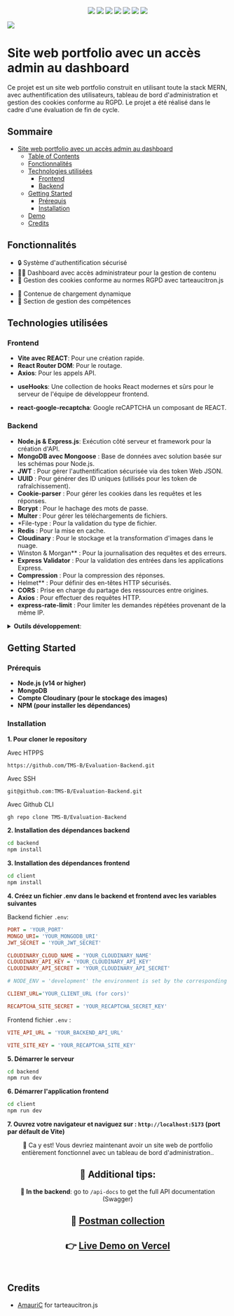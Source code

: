 <p align="center" >
  <img src="https://img.shields.io/badge/MongoDB-4EA94B?style=for-the-badge&logo=mongodb&logoColor=white">
  <img src="https://img.shields.io/badge/Express%20js-000000?style=for-the-badge&logo=express&logoColor=white">
  <img src="https://img.shields.io/badge/React-20232A?style=for-the-badge&logo=react&logoColor=61DAFB">
  <img src="https://img.shields.io/badge/Node%20js-339933?style=for-the-badge&logo=nodedotjs&logoColor=white">
  <img src="https://img.shields.io/badge/Vite-B73BFE?style=for-the-badge&logo=vite&logoColor=FFD62E">
  <img src="https://img.shields.io/badge/Render-46E3B7?style=for-the-badge&logo=render&logoColor=white">
  <img src="https://img.shields.io/badge/Vercel-000000?style=for-the-badge&logo=vercel&logoColor=white">
</p>

 <img src="https://img.shields.io/github/last-commit/TMS-B/Evaluation-Backend">

# Site web portfolio avec un accès admin au dashboard

Ce projet est un site web portfolio construit en utilisant toute la stack MERN, avec authentification des utilisateurs, tableau de bord d'administration et gestion des cookies conforme au RGPD. Le projet a été réalisé dans le cadre d'une évaluation de fin de cycle.

## Sommaire

- [Site web portfolio avec un accès admin au dashboard](#site-web-portfolio-avec-un-accès-admin-au-dashboard)
  - [Table of Contents](#table-of-contents)
  - [Fonctionnalités](#features)
  - [Technologies utilisées](#tech-stack)
    - [Frontend](#frontend)
    - [Backend](#backend)
  - [Getting Started](#getting-started)
    - [Prérequis](#prerequisites)
    - [Installation](#installation)
  - [Demo](#demo)
  - [Credits](#credits)

## Fonctionnalités

<!-- - 🎨 Modern and responsive design with dark/light theme support -->
- 🔒 Système d'authentification sécurisé
- 👩‍💼 Dashboard avec accès administrateur pour la gestion de contenu
- 🍪 Gestion des cookies conforme au normes RGPD avec tarteaucitron.js
<!-- - 📱 Mobile-friendly interface -->
- 🔄 Contenue de chargement dynamique
- 📝 Section de gestion des compétences

## Technologies utilisées

### Frontend

- **Vite avec REACT**: Pour une création rapide.
- **React Router DOM**: Pour le routage.
- **Axios**: Pour les appels API.
<!-- - **React Icons**: For icons. -->
- **useHooks**: Une collection de hooks React modernes et sûrs pour le serveur de l'équipe de développeur frontend.
<!-- - **react-router-hash-link**: Hash link support for React Router. -->
- **react-google-recaptcha**: Google reCAPTCHA un composant de REACT.

### Backend

- **Node.js & Express.js**: Exécution côté serveur et framework pour la création d'API.
- **MongoDB avec Mongoose** : Base de données avec solution basée sur les schémas pour Node.js.
- **JWT** : Pour gérer l'authentification sécurisée via des token Web JSON.
- **UUID** : Pour générer des ID uniques (utilisés pour les token de rafraîchissement).
- **Cookie-parser** : Pour gérer les cookies dans les requêtes et les réponses.
- **Bcrypt** : Pour le hachage des mots de passe.
- **Multer** : Pour gérer les téléchargements de fichiers.
- *File-type : Pour la validation du type de fichier.
- **Redis** : Pour la mise en cache.
- **Cloudinary** : Pour le stockage et la transformation d'images dans le nuage.
- Winston & Morgan** : Pour la journalisation des requêtes et des erreurs.
- **Express Validator** : Pour la validation des entrées dans les applications Express.
- **Compression** : Pour la compression des réponses.
- Helmet** : Pour définir des en-têtes HTTP sécurisés.
- **CORS** : Prise en charge du partage des ressources entre origines.
- **Axios** : Pour effectuer des requêtes HTTP.
- **express-rate-limit** : Pour limiter les demandes répétées provenant de la même IP.

<details>
<summary><b>Outils développement</b>:</summary>

- **Dotenv** : Pour gérer les variables d'environnement.
- **Nodemon** : Pour le redémarrage automatique du serveur pendant le développement.
<!-- - **Cross-env** : Pour définir les variables d'environnement sur différents systèmes d'exploitation -->
- **Postman** : Pour tester les appels d'API pendant le développement, également pour la documentation de l'API.
- **Swagger** : Pour la documentation de l'API.
<!-- - **Yaml** : Pour lire les fichiers YAML. -->
- **NPM** : Pour la gestion des dépendances.
- **Prettier** : Pour le formatage du code.
- **ESLint** : Pour le linting JavaScript.
<!-- - **Jest** : Pour les tests unitaires. -->
<!-- - **Supertest** : Pour effectuer des requêtes HTTP dans les tests. -->
</details>

## Getting Started

### Prérequis 

- **Node.js (v14 or higher)**
- **MongoDB**
- **Compte Cloudinary (pour le stockage des images)**
- **NPM (pour installer les dépendances)**

### Installation

**1. Pour cloner le repository**

Avec HTPPS
```bash
https://github.com/TMS-B/Evaluation-Backend.git
```

Avec SSH
```
git@github.com:TMS-B/Evaluation-Backend.git
```

Avec Github CLI 
```
gh repo clone TMS-B/Evaluation-Backend
```

**2. Installation des dépendances backend**

```bash
cd backend
npm install
```

**3. Installation des dépendances frontend**

```bash
cd client
npm install 
```

**4. Créez un fichier .env dans le backend et frontend avec les variables suivantes**

Backend fichier `.env`:

```ini
PORT = 'YOUR_PORT'
MONGO_URI= 'YOUR_MONGODB_URI'
JWT_SECRET = 'YOUR_JWT_SECRET'

CLOUDINARY_CLOUD_NAME = 'YOUR_CLOUDINARY_NAME'
CLOUDINARY_API_KEY = 'YOUR_CLOUDINARY_API_KEY'
CLOUDINARY_API_SECRET = 'YOUR_CLOUDINARY_API_SECRET'

# NODE_ENV = 'development' the environment is set by the corresponding script in package.json

CLIENT_URL='YOUR_CLIENT_URL (for cors)'

RECAPTCHA_SITE_SECRET = 'YOUR_RECAPTCHA_SECRET_KEY'
```

Frontend fichier `.env` :

```ini
VITE_API_URL = 'YOUR_BACKEND_API_URL'

VITE_SITE_KEY = 'YOUR_RECAPTCHA_SITE_KEY'
```

**5. Démarrer le serveur**

```bash
cd backend
npm run dev
```

**6. Démarrer l'application frontend**

```bash
cd client
npm run dev
```

**7. Ouvrez votre navigateur et naviguez sur : `http://localhost:5173` (port par défault de Vite)**

<p align="center">🚀 Ca y est! Vous devriez maintenant avoir un site web de portfolio entièrement fonctionnel avec un tableau de bord d'administration..</p>

<h2 align="center">📝 Additional tips:</h2>
<p align="center">📄 <b>In the backend</b>: go to <code>/api-docs</code> to get the full API documentation (Swagger)

<!-- ## Demo

Desktop:

<img src="./documentation/desktop-screenshot.png">
<br />
<br />

Mobile:

<img src="./documentation/mobile-screenshot.png" width="50%"> -->

<br />
<h2 align="center">📄 <a href="https://www.postman.com/armen-asriyan/workspace/my-workspace/collection/40691520-fdac5010-3447-4be9-ad69-3dc5ec896042?action=share&creator=40691520&active-environment=40691520-944ffed6-908f-4e88-83ae-5b54078c38e1">Postman collection</h2></a>
<h2 align="center">👉 <a href="https://evaluation-backend-tawny.vercel.app/">Live Demo on Vercel</h2></a>
<br />

## Credits

- [AmauriC](https://github.com/AmauriC) for tarteaucitron.js
